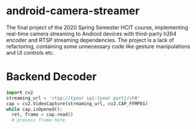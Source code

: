 # android-camera-streamer
The final project of the 2020 Spring Semester HCIT course, implementing real-time camera streaming to Android devices with third-party h264 encoder and RTSP streaming dependencies. The project is a lack of refactoring, containing some unnecessary code like gesture manipulations and UI controls etc.

# Backend Decoder
```python
import cv2
streaming_url = 'rtsp://{your ip}:{your port}/ch0'
cap = cv2.VideoCapture(streaming_url, cv2.CAP_FFMPEG)
while cap.isOpened():
  ret, frame = cap.read()
  # process frame here
```
